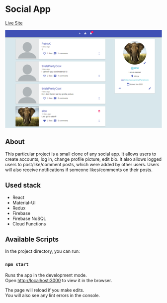 # Social App

[Live Site](https://socialclone-app.web.app/)

<img src="https://github.com/simonbucko/portfolio/blob/master/images/socialApp.PNG" alt="pathvisualizer"/>

## About

This particular project is a small clone of any social app. It allows users to create accounts, log in, change profile picture, edit bio. It also allows logged users to post/like/comment posts, which were added by other users. Users will also receive notifications if someone likes/comments on their posts.

## Used stack

- React
- Material-UI
- Redux
- Firebase
- Firebase NoSQL
- Cloud Functions

## Available Scripts

In the project directory, you can run:

### `npm start`

Runs the app in the development mode.\
Open [http://localhost:3000](http://localhost:3000) to view it in the browser.

The page will reload if you make edits.\
You will also see any lint errors in the console.
